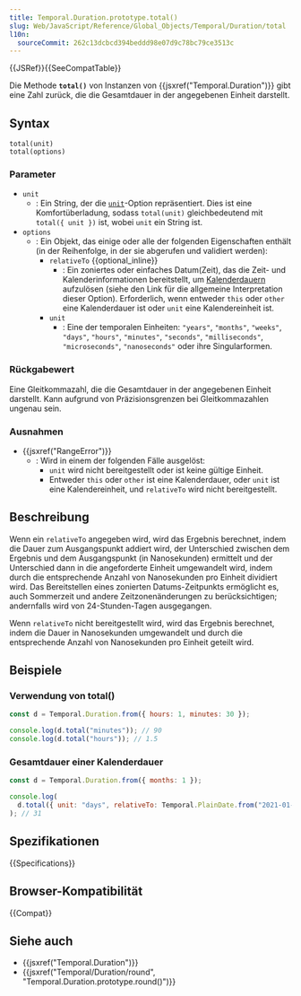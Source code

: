 ```yaml
---
title: Temporal.Duration.prototype.total()
slug: Web/JavaScript/Reference/Global_Objects/Temporal/Duration/total
l10n:
  sourceCommit: 262c13dcbcd394beddd98e07d9c78bc79ce3513c
---
```


{{JSRef}}{{SeeCompatTable}}

Die Methode **`total()`** von Instanzen von {{jsxref("Temporal.Duration")}} gibt eine Zahl zurück, die die Gesamtdauer in der angegebenen Einheit darstellt.

## Syntax

```js-nolint
total(unit)
total(options)
```

### Parameter

- `unit`
  - : Ein String, der die [`unit`](#unit_2)-Option repräsentiert. Dies ist eine Komfortüberladung, sodass `total(unit)` gleichbedeutend mit `total({ unit })` ist, wobei `unit` ein String ist.
- `options`
  - : Ein Objekt, das einige oder alle der folgenden Eigenschaften enthält (in der Reihenfolge, in der sie abgerufen und validiert werden):
    - `relativeTo` {{optional_inline}}
      - : Ein zoniertes oder einfaches Datum(Zeit), das die Zeit- und Kalenderinformationen bereitstellt, um [Kalenderdauern](/de/docs/Web/JavaScript/Reference/Global_Objects/Temporal/Duration#calendar_durations) aufzulösen (siehe den Link für die allgemeine Interpretation dieser Option). Erforderlich, wenn entweder `this` oder `other` eine Kalenderdauer ist oder `unit` eine Kalendereinheit ist.
    - `unit`
      - : Eine der temporalen Einheiten: `"years"`, `"months"`, `"weeks"`, `"days"`, `"hours"`, `"minutes"`, `"seconds"`, `"milliseconds"`, `"microseconds"`, `"nanoseconds"` oder ihre Singularformen.

### Rückgabewert

Eine Gleitkommazahl, die die Gesamtdauer in der angegebenen Einheit darstellt. Kann aufgrund von Präzisionsgrenzen bei Gleitkommazahlen ungenau sein.

### Ausnahmen

- {{jsxref("RangeError")}}
  - : Wird in einem der folgenden Fälle ausgelöst:
    - `unit` wird nicht bereitgestellt oder ist keine gültige Einheit.
    - Entweder `this` oder `other` ist eine Kalenderdauer, oder `unit` ist eine Kalendereinheit, und `relativeTo` wird nicht bereitgestellt.

## Beschreibung

Wenn ein `relativeTo` angegeben wird, wird das Ergebnis berechnet, indem die Dauer zum Ausgangspunkt addiert wird, der Unterschied zwischen dem Ergebnis und dem Ausgangspunkt (in Nanosekunden) ermittelt und der Unterschied dann in die angeforderte Einheit umgewandelt wird, indem durch die entsprechende Anzahl von Nanosekunden pro Einheit dividiert wird. Das Bereitstellen eines zonierten Datums-Zeitpunkts ermöglicht es, auch Sommerzeit und andere Zeitzonenänderungen zu berücksichtigen; andernfalls wird von 24-Stunden-Tagen ausgegangen.

Wenn `relativeTo` nicht bereitgestellt wird, wird das Ergebnis berechnet, indem die Dauer in Nanosekunden umgewandelt und durch die entsprechende Anzahl von Nanosekunden pro Einheit geteilt wird.

## Beispiele

### Verwendung von total()

```js
const d = Temporal.Duration.from({ hours: 1, minutes: 30 });

console.log(d.total("minutes")); // 90
console.log(d.total("hours")); // 1.5
```

### Gesamtdauer einer Kalenderdauer

```js
const d = Temporal.Duration.from({ months: 1 });

console.log(
  d.total({ unit: "days", relativeTo: Temporal.PlainDate.from("2021-01-01") }),
); // 31
```

## Spezifikationen

{{Specifications}}

## Browser-Kompatibilität

{{Compat}}

## Siehe auch

- {{jsxref("Temporal.Duration")}}
- {{jsxref("Temporal/Duration/round", "Temporal.Duration.prototype.round()")}}
